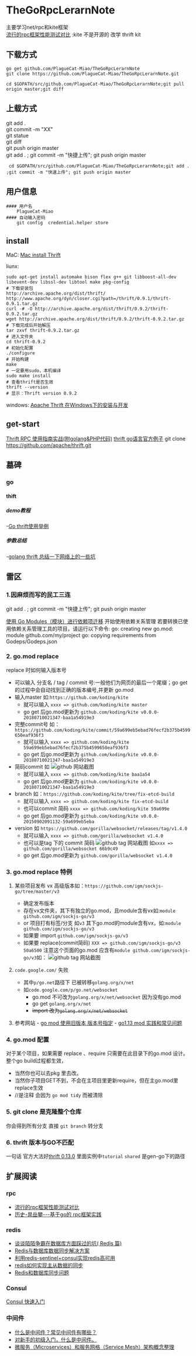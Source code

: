 # TheGoRpcLerarnNote
主要学习net/rpc和kite框架 \
[流行的rpc框架性能测试对比](https://blog.csdn.net/quuqu/article/details/79304614) :kite 不是开源的 改学 thrift kit

## 下载方式

    go get github.com/PlagueCat-Miao/TheGoRpcLerarnNote  
    git clone https://github.com/PlagueCat-Miao/TheGoRpcLerarnNote.git
    
    cd $GOPATH/src/github.com/PlagueCat-Miao/TheGoRpcLerarnNote;git pull origin master;git diff  

## 上载方式

git add .   \
git commit -m "XX"   \
git statue   \
git diff   \
git push origin master   \
git add . ; git commit -m "快捷上传"; git push origin master

     cd $GOPATH/src/github.com/PlagueCat-Miao/TheGoRpcLerarnNote;git add . ;git commit -m "快速上传"; git push origin master 


## 用户信息
```
#### 用户名
    PlagueCat-Miao
#### 自动输入密码
    git config  credential.helper store
```
## install 
MaC:
    [Mac install Thrift](https://blog.csdn.net/liuxinmingcode/article/details/45567241)
    
liunx:

    sudo apt-get install automake bison flex g++ git libboost-all-dev libevent-dev libssl-dev libtool make pkg-config
    # 下载安装包
    http://archive.apache.org/dist/thrift/ 
    http://www.apache.org/dyn/closer.cgi?path=/thrift/0.9.1/thrift-0.9.1.tar.gz
    curl -# -O http://archive.apache.org/dist/thrift/0.9.2/thrift-0.9.2.tar.gz
    wget http://archive.apache.org/dist/thrift/0.9.2/thrift-0.9.2.tar.gz 
    # 下载完成后开始解压
    tar zxvf thrift-0.9.2.tar.gz
    # 进入文件夹
    cd thrift-0.9.2
    # 初始化配置
    ./configure
    # 开始构建
    make
    # 一定要用sudo，本机编译
    sudo make install
    # 查看thrift是否生效
    thrift --version
    # 显示：Thrift version 0.9.2

windows:
[Apache Thrift 在Windows下的安装与开发](https://blog.csdn.net/colouroo/article/details/38588297)

## get-start
[Thrift RPC 使用指南实战(附golang&PHP代码)](https://blog.csdn.net/liuxinmingcode/article/details/45696237)
[thrift go语言官方例子](https://www.jianshu.com/p/27f721c13c5d)
git clone https://github.com/apache/thrift.git


## 墓碑
### go
#### thift
##### demo教程
-[Go thrift使用举例](https://blog.csdn.net/lanyang123456/article/details/80372977)
##### 参数总结
-[golang thrift 总结一下网络上的一些坑](https://www.cnblogs.com/ka200812/p/5865213.html)

 
## 雷区
### 1.因麻烦而写的民工三连
git add . ; git commit -m "快捷上传"; git push origin master

[使用 Go Modules（模块）进行依赖项迁移](https://studygolang.com/articles/23133?fr=sidebar)
开始使用依赖关系管理
若要转换已使用依赖关系管理工具的项目，请运行以下命令:
go: creating new go.mod: module github.com/my/project
go: copying requirements from Godeps/Godeps.json

### 2. go.mod replace
replace 时如何输入版本号
 - 可以输入 分支名  / tag / commit 号:一般他们为网页的最后一个尾缀；go get 的过程中会自动找到正确的版本编号,并更新 go.mod
 - 输入master 如:`https://github.com/koding/kite`
     - 就可以输入 `xxxx => github.com/koding/kite master`
     - go get 后go.mod更新为  `github.com/koding/kite v0.0.0-20180710021347-baa1a54919e3`
 - 完整commit号 如：`https://github.com/koding/kite/commit/59a699eb5ebad76fecf2b375b4599650eaf936f3`
    - 就可以输入 `xxxx => github.com/koding/kite 59a699eb5ebad76fecf2b375b4599650eaf936f3`
    - go get 后go.mod更新为  `github.com/koding/kite v0.0.0-20180710021347-baa1a54919e3`
 - 简码commit 如 ![github 网站截图](./BasicPractice/pic/2.png)
    - 就可以输入 `xxxx => github.com/koding/kite baa1a54`
    - go get 后go.mod更新为 `github.com/koding/kite v0.0.0-20180710021347-baa1a54919e3`
 - branch  如：`https://github.com/koding/kite/tree/fix-etcd-build`
    -  就可以输入 `xxxx => github.com/koding/kite fix-etcd-build`
    -  也可以commit 简码 `xxxx => github.com/koding/kite 59a699e`
    -  go get 后go.mod更新为 `github.com/koding/kite v0.0.0-20150902091132-59a699eb5eba`
 - version 如 `https://github.com/gorilla/websocket/releases/tag/v1.4.0` 
    -  就可以输入 `xxxx => github.com/gorilla/websocket v1.4.0`
    -  也可以是tag 下的 commit 简码 ![github tag 网站截图](./BasicPractice/pic/3.png) 如`xxxx => github.com/gorilla/websocket 66b9c49`
    -  go get 后go.mod更新为 `github.com/gorilla/websocket v1.4.0`
 ### 3. go.mod replace 特例
 1. 某些项目发布 vx 高级版本如：`https://github.com/igm/sockjs-go/tree/master/v3`
    -  确定发布版本
      - 存在vx文件夹，其下有独立的go.mod，且module含有vx如:`module github.com/igm/sockjs-go/v3`
      - or 项目打有标签/分支 如`v3` 其下go.mod的module含有vx，如:`module github.com/igm/sockjs-go/v3`
    -  如果要 import `github.com/igm/sockjs-go/v3`
    -  如果要 replace(commit简码) `XXX => github.com/igm/sockjs-go/v3 50a6500` 注意这个页面的go.mod 应含有`module github.com/igm/sockjs-go/v3`如：
    ![github tag 网站截图](./BasicPractice/pic/4.png)
    
 2. `code.google.com/` 失败
    - 其中`p/go.net`路径下 已被转移`golang.org/x/net`
    - 如`code.google.com/p/go.net/websocket`
       - go.mod 不可改为`golang.org/x/net/websocket` 因为没有go.mod
       - go get `golang.org/x/net`
       - ~~import 改为`golang.org/x/net/websocket`~~
  3. 参考网站
    - [go mod 使用旧版本 版本号指定](https://blog.csdn.net/gs80140/article/details/95320215)
    - [go1.13 mod 实践和常见问题](https://blog.csdn.net/qq_23109825/article/details/103604685)
 ### 4. go.mod 配置
 对于某个项目，如果需要 replace 、require 只需要在此目录下的go.mod 设计。整个go build过程都生效，
  - 当然你也可以去pkg 里去改。
  - 当然你子项目GET不到，不会在主项目里更新require，但在主go.mod里replace生效
  - //是注释 会因为 `go mod tidy` 而被清除 
 ### 5. git clone 是克隆整个仓库
  你会得到所有分支 直接 `git branch` 转分支
   
 ### 6. thrift 版本与GO不匹配
 一句话 官方大法好[thrift 0.13.0](http://thrift.apache.org/tutorial/go)
 里面实例中`tutorial` `shared` 是gen-go下的路径
  
## 扩展阅读
### rpc
  - [流行的rpc框架性能测试对比](https://blog.csdn.net/quuqu/article/details/79304614)
  - [历史-晁岳攀---基于go的 rpc框架实践](https://blog.csdn.net/RA681t58CJxsgCkJ31/article/details/82455716)
###  redis
  - [谈谈陌陌争霸在数据库方面踩过的坑( Redis 篇)](https://blog.codingnow.com/2014/03/mmzb_redis.html)
  - [Redis与数据库数据同步解决方案](https://blog.csdn.net/tennysonsky/article/details/78205453)
  - [利用redis-sentinel+consul实现redis高可用](https://blog.csdn.net/weixin_33937499/article/details/85087856)
  - [redis如何实现主从数据的同步](https://www.cnblogs.com/lice-blog/p/11616364.html)
  - [Redis和数据库同步问题](https://www.cnblogs.com/George1994/p/10601244.html)
### Consul 
[Consul 快速入门](https://www.jianshu.com/p/7d20dc58c9fc)
### 中间件
  - [什么是中间件？常见中间件有哪些？](http://c.biancheng.net/view/3860.html)
  - [对新手的初级入门，什么是中间件。](https://blog.csdn.net/intermediat/article/details/96178217)
  - [微服务（Microservices）和服务网格（Service Mesh）架构概念整理](https://www.cnblogs.com/xishuai/p/microservices-and-service-mesh.html)